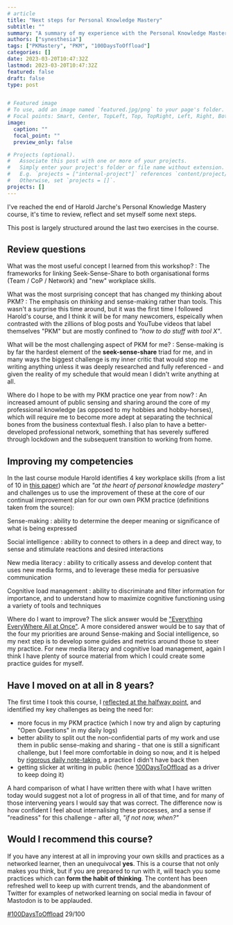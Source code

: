 ```yaml
---
# article
title: "Next steps for Personal Knowledge Mastery"
subtitle: ""
summary: "A summary of my experience with the Personal Knowledge Mastery course from @harold@mastodon.social, and my next steps"
authors: ["synesthesia"]
tags: ["PKMastery", "PKM", "100DaysToOffload"]
categories: []
date: 2023-03-20T10:47:32Z
lastmod: 2023-03-20T10:47:32Z
featured: false
draft: false
type: post


# Featured image
# To use, add an image named `featured.jpg/png` to your page's folder.
# Focal points: Smart, Center, TopLeft, Top, TopRight, Left, Right, BottomLeft, Bottom, BottomRight.
image:
  caption: ""
  focal_point: ""
  preview_only: false

# Projects (optional).
#   Associate this post with one or more of your projects.
#   Simply enter your project's folder or file name without extension.
#   E.g. `projects = ["internal-project"]` references `content/project/deep-learning/index.md`.
#   Otherwise, set `projects = []`.
projects: []
---
```

I've reached the end of Harold Jarche's Personal Knowledge Mastery course, it's time to review, reflect and set myself some next steps.

This post is largely structured around the last two exercises in the course.

## Review questions

What was the most useful concept I learned from this workshop?
: The frameworks for linking Seek-Sense-Share to both organisational forms (Team / CoP / Network) and "new" workplace skills.

What was the most surprising concept that has changed my thinking about PKM?
: The emphasis on *thinking* and sense-making rather than tools.  This wasn't a surprise this time around, but it was the first time I followed  Harold's course, and I think it will be for many newcomers, espeically when contrasted with the zillions of blog posts and YouTube videos that label themselves "PKM" but are mostly confined to *"how to do stuff with tool X"*.

What will be the most challenging aspect of PKM for me?
: Sense-making is by far the hardest element of the **seek-sense-share** triad for me, and in many ways the biggest challenge is my inner critic that would stop me writing anything unless it was deeply researched and fully referenced - and given the reality of my schedule that would mean I didn't write anything at all.

Where do I hope to be with my PKM practice one year from now?
: An increased amount of public sensing and sharing around the core of my professional knowledge (as opposed to my hobbies and hobby-horses), which will require me to become more adept at separating the technical bones from the business contextual flesh. I also plan to have a better-developed professional network, something that has severely suffered through lockdown and the subsequent transition to working from home.

## Improving my competencies

In the last course module Harold identifies 4 key workplace skills (from a list of 10 in [this paper](https://legacy.iftf.org/uploads/media/SR-1382A_UPRI_future_work_skills_sm.pdf)) which are *"at the heart of personal knowledge mastery"* and challenges us to use the improvement of these at the core of our continual improvement plan for our own own PKM practice (definitions taken from the source):

Sense-making
: ability to determine the deeper meaning or significance of what is being expressed

Social intelligence
: ability to connect to others in a deep and direct way, to sense and stimulate reactions and desired interactions

New media literacy
: ability to critically assess and develop content that uses new media forms, and to leverage these media for persuasive communication

Cognitive load management
: ability to discriminate and filter information for importance, and to understand how to maximize cognitive functioning using a variety of tools and techniques

Where do I want to improve? The slick answer would be ["Everything EveryWhere All at Once"](https://www.imdb.com/title/tt6710474/). A more considered answer would be to say that of the four my priorities are around Sense-making and Social intelligence, so my next step is to develop some guides and metrics around those to steer my practice.  For new media literacy and cognitive load management, again I think I have plenty of source material from which I could create some practice guides for myself.

## Have I moved on at all in 8 years?

The first time I took this course, I [reflected at the halfway point](https://www.synesthesia.co.uk/2015/04/13/pkm40-what-have-i-learned-so-far/), and identified my key challenges as being the need for:

- more focus in my PKM practice (which I now try and align by capturing "Open Questions" in my daily logs)
- better ability to split out the non-confidential parts of my work and use them in public sense-making and sharing - that one is still a significant challenge, but I feel more comfortable in doing so now, and it is helped by [rigorous daily note-taking](http://localhost:1313/2023/03/06/how-i-narrate-my-work/), a practice I didn't have back then
- getting slicker at writing in public (hence [100DaysToOffload](https://www.synesthesia.co.uk/2023/01/06/a-new-year-and-100-days-to-offload/) as a driver to keep doing it)

A hard comparison of what I have written there with what I have written today would suggest not a lot of progress in all of that time, and for many of those intervening years I would say that was correct. The difference now is how confident I feel about internalising these processes, and a sense if "readiness" for this challenge - after all, *"if not now, when?"*


## Would I recommend this course? 

If you have any interest at all in improving your own skills and practices as a networked learner, then an unequivocal **yes**. This is a course that not only makes you think, but if you are prepared to run with it, will teach you some practices which can **form the habit of thinking**. The content has been refreshed well to keep up with current trends, and the abandonment of Twitter for examples of networked learning on social media in favour of Mastodon is to be applauded.



[#100DaysToOffload](https://100daystooffload.com/) 29/100
